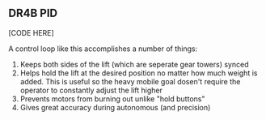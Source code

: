 ## DR4B PID

[CODE HERE]

A control loop like this accomplishes a number of things:
1. Keeps both sides of the lift (which are seperate gear towers) synced
2. Helps hold the lift at the desired position no matter how much weight is added. This is useful so the heavy mobile goal dosen't require the operator to constantly adjust the lift higher
3. Prevents motors from burning out unlike "hold buttons"
4. Gives great accuracy during autonomous (and precision)
